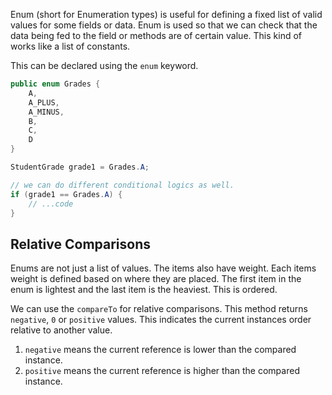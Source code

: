 Enum (short for Enumeration types) is useful for defining a fixed list of valid values for some fields or data. Enum is used so that we can check that the data being fed to the field or methods are of certain value. This kind of works like a list of constants.

This can be declared using the `enum` keyword.

```java
public enum Grades {
	A,
	A_PLUS,
	A_MINUS,
	B,
	C,
	D
}

StudentGrade grade1 = Grades.A;

// we can do different conditional logics as well.
if (grade1 == Grades.A) {
	// ...code
}
```

## Relative Comparisons

Enums are not just a list of values. The items also have weight. Each items weight is defined based on where they are placed. The first item in the enum is lightest and the last item is the heaviest. This is ordered.

We can use the `compareTo` for relative comparisons. This method returns `negative`, `0` or `positive` values. This indicates the current instances order relative to another value.

1. `negative` means the current reference is lower than the compared instance.
2. `positive` means the current reference is higher than the compared instance.